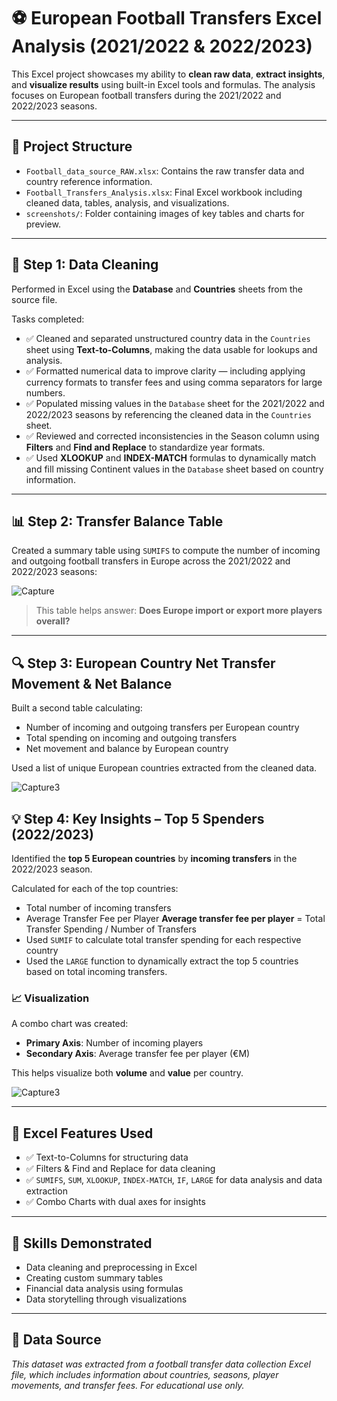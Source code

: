 # ⚽ European Football Transfers Excel Analysis (2021/2022 & 2022/2023)

This Excel project showcases my ability to **clean raw data**, **extract insights**, and **visualize results** using built-in Excel tools and formulas. The analysis focuses on European football transfers during the 2021/2022 and 2022/2023 seasons.

---

## 📁 Project Structure

- `Football_data_source_RAW.xlsx`: Contains the raw transfer data and country reference information.
- `Football_Transfers_Analysis.xlsx`: Final Excel workbook including cleaned data, tables, analysis, and visualizations.
- `screenshots/`: Folder containing images of key tables and charts for preview.

---

## 🧹 Step 1: Data Cleaning

Performed in Excel using the **Database** and **Countries** sheets from the source file.

Tasks completed:
- ✅ Cleaned and separated unstructured country data in the `Countries` sheet using **Text-to-Columns**, making the data usable for lookups and analysis.
- ✅ Formatted numerical data to improve clarity — including applying currency formats to transfer fees and using comma separators for large numbers.
- ✅ Populated missing values in the `Database` sheet for the 2021/2022 and 2022/2023 seasons by referencing the cleaned data in the `Countries` sheet.
- ✅ Reviewed and corrected inconsistencies in the Season column using **Filters** and **Find and Replace** to standardize year formats.
- ✅ Used **XLOOKUP** and **INDEX-MATCH** formulas to dynamically match and fill missing Continent values in the `Database` sheet based on country information.




---

## 📊 Step 2: Transfer Balance Table

Created a summary table using `SUMIFS` to compute the number of incoming and outgoing football transfers in Europe across the 2021/2022 and 2022/2023 seasons:

![Capture](https://github.com/user-attachments/assets/62bcd93c-c823-4b3f-a074-770f397a60cf)


> This table helps answer: **Does Europe import or export more players overall?**

---

## 🔍 Step 3: European Country Net Transfer Movement & Net Balance

Built a second table calculating:

- Number of incoming and outgoing transfers per European country
- Total spending on incoming and outgoing transfers
- Net movement and balance by European country

Used a list of unique European countries extracted from the cleaned data.

![Capture3](https://github.com/user-attachments/assets/bce3a8ec-9dff-45f0-be6c-efd2b2821dfb)


## 💡 Step 4: Key Insights – Top 5 Spenders (2022/2023)

Identified the **top 5 European countries** by **incoming transfers** in the 2022/2023 season.

Calculated for each of the top countries:
- Total number of incoming transfers
- Average Transfer Fee per Player
  **Average transfer fee per player** = Total Transfer Spending / Number of Transfers
- Used `SUMIF` to calculate total transfer spending for each respective country
- Used the `LARGE` function to dynamically extract the top 5 countries based on total incoming transfers.


### 📈 Visualization

A combo chart was created:
- **Primary Axis**: Number of incoming players
- **Secondary Axis**: Average transfer fee per player (€M)

This helps visualize both **volume** and **value** per country.

![Capture3](https://github.com/user-attachments/assets/9b9386a3-345e-41a5-9b75-df86b1e6017b)


---

## 🧠 Excel Features Used

- ✅ Text-to-Columns for structuring data
- ✅ Filters & Find and Replace for data cleaning
- ✅ `SUMIFS`, `SUM`, `XLOOKUP`, `INDEX-MATCH`, `IF`, `LARGE` for data analysis and data extraction
- ✅ Combo Charts with dual axes for insights

---

## 📌 Skills Demonstrated

- Data cleaning and preprocessing in Excel
- Creating custom summary tables
- Financial data analysis using formulas
- Data storytelling through visualizations

---

## 📄 Data Source

*This dataset was extracted from a football transfer data collection Excel file, which includes information about countries, seasons, player movements, and transfer fees. For educational use only.*
